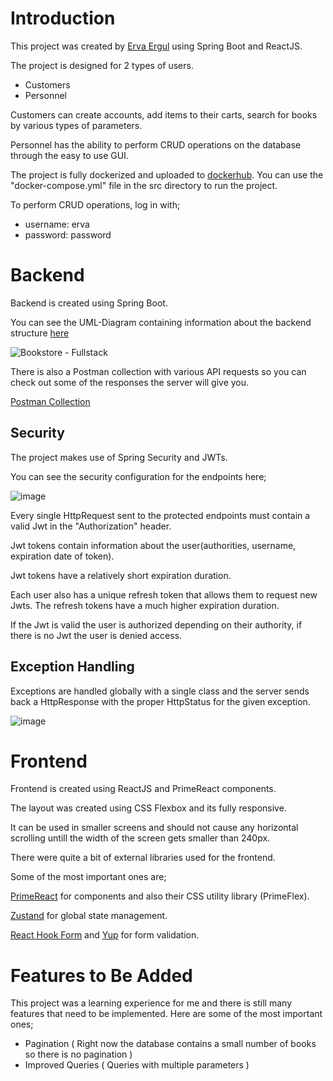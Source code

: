 # Introduction
This project was created by [Erva Ergul](https://www.linkedin.com/in/ervaergul) using Spring Boot and ReactJS.

The project is designed for 2 types of users.
- Customers
- Personnel

Customers can create accounts, add items to their carts, search for books by various types of parameters.

Personnel has the ability to perform CRUD operations on the database through the easy to use GUI.

The project is fully dockerized and uploaded to [dockerhub](https://hub.docker.com/r/ervaergul/bookstore/tags). You can use the "docker-compose.yml" file in the src directory to run the project.

To perform CRUD operations, log in with;
- username: erva
- password: password

# Backend
Backend is created using Spring Boot.

You can see the UML-Diagram containing information about the backend structure [here](https://lucid.app/lucidchart/9216b758-ac25-4855-be0f-4e03b573e5d0/edit?invitationId=inv_1ebcbe3c-eb75-413b-9f7f-1b1bdbef2e0c#)

![Bookstore - Fullstack](https://user-images.githubusercontent.com/80357887/176176950-f7bb647d-8f2a-4d72-90fd-d9a74f50169b.png)

There is also a Postman collection with various API requests so you can check out some of the responses the server will give you.

[Postman Collection](https://www.getpostman.com/collections/b9b968f50c64ae981b18)

## Security
The project makes use of Spring Security and JWTs.

You can see the security configuration for the endpoints here;

![image](https://user-images.githubusercontent.com/80357887/176177953-e668f8c6-b807-4b14-aaf8-eecd80d05209.png)

Every single HttpRequest sent to the protected endpoints must contain a valid Jwt in the "Authorization" header.

Jwt tokens contain information about the user(authorities, username, expiration date of token).

Jwt tokens have a relatively short expiration duration.

Each user also has a unique refresh token that allows them to request new Jwts. The refresh tokens have a much higher expiration duration.

If the Jwt is valid the user is authorized depending on their authority, if there is no Jwt the user is denied access.

## Exception Handling
Exceptions are handled globally with a single class and the server sends back a HttpResponse with the proper HttpStatus for the given exception.

![image](https://user-images.githubusercontent.com/80357887/176176605-3de3d586-7d1f-491f-863f-91bc5b56b91b.png)

# Frontend
Frontend is created using ReactJS and PrimeReact components.

The layout was created using CSS Flexbox and its fully responsive.

It can be used in smaller screens and should not cause any horizontal scrolling untill the width of the screen gets smaller than 240px.

There were quite a bit of external libraries used for the frontend.

Some of the most important ones are;

[PrimeReact](https://www.primefaces.org/primereact/) for components and also their CSS utility library (PrimeFlex).

[Zustand](https://github.com/pmndrs/zustand) for global state management.

[React Hook Form](https://react-hook-form.com) and [Yup](https://www.npmjs.com/package/yup) for form validation.

# Features to Be Added

This project was a learning experience for me and there is still many features that need to be implemented. Here are some of the most important ones;
- Pagination ( Right now the database contains a small number of books so there is no pagination )
- Improved Queries ( Queries with multiple parameters )
